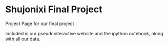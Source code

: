 # Shujonixi Final Project
Project Page for our final project

Included is our pseudointeractive website and the ipython notebook, along with all our data.
